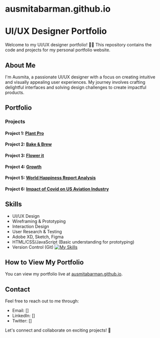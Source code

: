 # ausmitabarman.github.io
# UI/UX Designer Portfolio

Welcome to my UI/UX designer portfolio! 🎨✨ This repository contains the code and projects for my personal portfolio website.

## About Me

I'm Ausmita, a passionate UI/UX designer with a focus on creating intuitive and visually appealing user experiences. 
My journey involves crafting delightful interfaces and solving design challenges to create impactful products.

## Portfolio

### Projects

#### Project 1: [Plant Pro](https://ausmitabarman.github.io/plantpro.html)

#### Project 2: [Bake & Brew](https://ausmitabarman.github.io/bake_n_brew.html)

#### Project 3: [Flower it](https://ausmitabarman.github.io/flowerit.html)

#### Project 4: [Growth](https://ausmitabarman.github.io/growth.html)

#### Project 5: [World Happiness Report Analysis](https://ausmitabarman.github.io/happiness.html)

#### Project 6: [Impact of Covid on US Aviation Industry](https://ausmitabarman.github.io/covid.html)




## Skills

- UI/UX Design
- Wireframing & Prototyping
- Interaction Design
- User Research & Testing
- Adobe XD, Sketch, Figma
- HTML/CSS/JavaScript (Basic understanding for prototyping)
- Version Control (Git)
  [![My Skills](https://skillicons.dev/icons?i=figma,xd,html,css,js,ps,github&theme=light)](https://skillicons.dev)

## How to View My Portfolio

You can view my portfolio live at [ausmitabarman.github.io](https://ausmitabarman.github.io).

## Contact

Feel free to reach out to me through:
- Email: []
- LinkedIn: []
- Twitter: []

Let's connect and collaborate on exciting projects! 🚀
